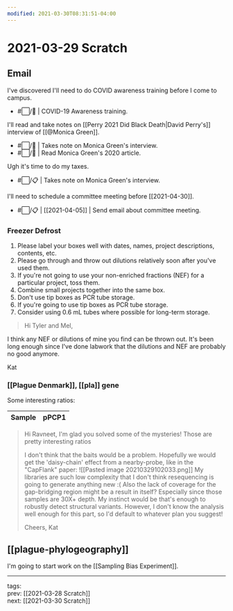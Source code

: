 ```yaml
---
modified: 2021-03-30T08:31:51-04:00
---
```


# 2021-03-29 Scratch

## Email

I've discovered I'll need to do COVID awareness training before I come to campus.

- #:white_large_square:/:steam_locomotive: | COVID-19 Awareness training.

I'll read and take notes on [[Perry 2021 Did Black Death|David Perry's]] interview of [[@Monica Green]].

- #:white_large_square:/:steam_locomotive: | Takes note on Monica Green's interview.
- #:white_large_square:/:steam_locomotive: | Read Monica Green's 2020 article.

Ugh it's time to do my taxes.
- #:white_large_square:/:clipboard: | Takes note on Monica Green's interview.

I'll need to schedule a committee meeting before [[2021-04-30]].

- #:white_large_square:/:clipboard: | [[2021-04-05]] | Send email about committee meeting.

### Freezer Defrost

1. Please label your boxes well with dates, names, project descriptions, contents, etc.
3. Please go through and throw out dilutions relatively soon after you've used them.
4. If you're not going to use your non-enriched fractions (NEF) for a particular project, toss them.
5. Combine small projects together into the same box.
6. Don't use tip boxes as PCR tube storage.
7. If you're going to use tip boxes as PCR tube storage.
8. Consider using 0.6 mL tubes where possible for long-term storage.

>Hi Tyler and Mel,

I think any NEF or dilutions of mine you find can be thrown out. It's been long enough since I've done labwork that the dilutions and NEF are probably no good anymore.

Kat

### [[Plague Denmark]], [[pla]] gene

Some interesting ratios:

| Sample | pPCP1 | 
| ------ | ----- |

>Hi Ravneet,
>I'm glad you solved some of the mysteries! Those are pretty interesting ratios
>
> I don't think that the baits would be a problem. Hopefully we would get the 'daisy-chain' effect from a nearby-probe, like in the "CapFlank" paper:
> ![[Pasted image 20210329102033.png]]
> My libraries are such low complexity that I don't think resequencing is going to generate anything new :( Also the lack of coverage for the gap-bridging region might be a result in itself? Especially since those samples are 30X+ depth. My instinct would be that's enough to robustly detect structural variants. However, I don't know the analysis well enough for this part, so I'd default to whatever plan you suggest!
>
> Cheers,
> Kat

## [[plague-phylogeography]]

I'm going to start work on the [[Sampling Bias Experiment]].

---

tags:  
prev: [[2021-03-28 Scratch]]  
next: [[2021-03-30 Scratch]]